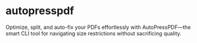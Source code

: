 # autopresspdf
Optimize, split, and auto-fix your PDFs effortlessly with AutoPressPDF—the smart CLI tool for navigating size restrictions without sacrificing quality.
